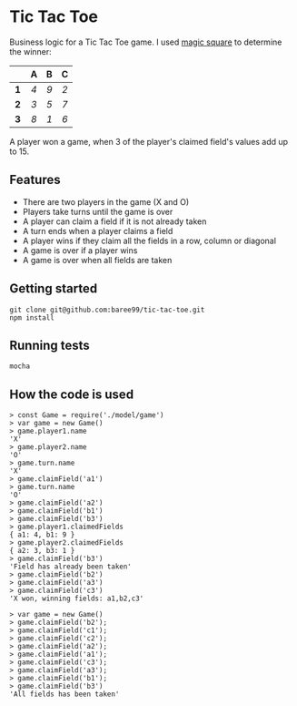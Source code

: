# Tic Tac Toe

Business logic for a Tic Tac Toe game. I used [magic square](https://en.wikipedia.org/wiki/Magic_square) to determine the winner:

|     |**A**|**B**|**C**|
|:---:|:---:|:---:|:---:|
|**1**| *4* | *9* | *2* |
|**2**| *3* | *5* | *7* |
|**3**| *8* | *1* | *6* |

A player won a game, when 3 of the player's claimed field's values add up to 15.

## Features

* There are two players in the game (X and O)
* Players take turns until the game is over
* A player can claim a field if it is not already taken
* A turn ends when a player claims a field
* A player wins if they claim all the fields in a row, column or diagonal
* A game is over if a player wins
* A game is over when all fields are taken

## Getting started

```
git clone git@github.com:baree99/tic-tac-toe.git
npm install
```

## Running tests

```
mocha
```

## How the code is used

```
> const Game = require('./model/game')
> var game = new Game()
> game.player1.name
'X'
> game.player2.name
'O'
> game.turn.name
'X'
> game.claimField('a1')
> game.turn.name
'O'
> game.claimField('a2')
> game.claimField('b1')
> game.claimField('b3')
> game.player1.claimedFields
{ a1: 4, b1: 9 }
> game.player2.claimedFields
{ a2: 3, b3: 1 }
> game.claimField('b3')
'Field has already been taken'
> game.claimField('b2')
> game.claimField('a3')
> game.claimField('c3')
'X won, winning fields: a1,b2,c3'
```
```
> var game = new Game()
> game.claimField('b2');
> game.claimField('c1');
> game.claimField('c2');
> game.claimField('a2');
> game.claimField('a1');
> game.claimField('c3');
> game.claimField('a3');
> game.claimField('b1');
> game.claimField('b3')
'All fields has been taken'
```